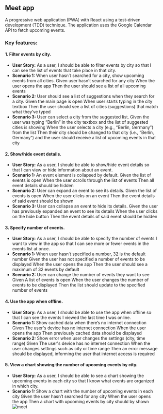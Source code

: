 ## Meet app ##

A progressive web application (PWA) with React using a test-driven development (TDD) technique. The application uses the Google Calendar API to fetch upcoming events.

### Key features: ###
#### 1. Filter events by city. ####
- **User Story:** As a user, I should be able to filter events by city so that I can see the list of events that take place in that city.
- **Scenario 1:** When user hasn’t searched for a city, show upcoming events from all cities.
Given user hasn’t searched for any city
When the user opens the app
Then the user should see a list of all upcoming events
- **Scenario 2:** User should see a list of suggestions when they search for a city.
Given the main page is open
When user starts typing in the city textbox
Then the user should see a list of cities (suggestions) that match what they’ve typed
- **Scenario 3:** User can select a city from the suggested list.
Given the user was typing “Berlin” in the city textbox and the list of suggested cities is showing
When the user selects a city (e.g., “Berlin, Germany”) from the list
Then their city should be changed to that city (i.e., “Berlin, Germany”) and the user should receive a list of upcoming events in that city
#### 2. Show/hide event details. ####
- **User Story:** As a user, I should be able to show/hide event details so that I can view or hide information about an event.
- **Scenario 1:** An event element is collapsed by default.
Given the list of events is open
When the user scrolls through the list of events
Then all event details should be hidden
- **Scenario 2:** User can expand an event to see its details.
Given the list of events is open
When the user clicks on an event
Then the event details of said event should be shown
- **Scenario 3:** User can collapse an event to hide its details.
Given the user has previously expanded an event to see its details
When the user clicks on the hide button
Then the event details of said event should be hidden
#### 3. Specify number of events. ####
- **User Story:** As a user, I should be able to specify the number of events I want to view in the app so that I can see more or fewer events in the events list at once.
- **Scenario 1:** When user hasn’t specified a number, 32 is the default number
Given the user has not specified a number of events to be displayed
When the user opens the app
Then the user should see a maximum of 32 events by default
- **Scenario 2:** User can change the number of events they want to see
Given A list of events is open
When the user changes the number of events to be displayed
Then the list should update to the specified number of events
#### 4. Use the app when offline. ####
- **User Story:** As a user, I should be able to use the app when offline so that I can see the events I viewed the last time I was online.
- **Scenario 1:** Show cached data when there’s no internet connection
Given The user's device has no internet connection
When the user opens the app
Then previously cached data should be displayed
- **Scenario 2:** Show error when user changes the settings (city, time range)
Given The user's device has no internet connection
When the user changes settings such as city or time range
Then an error message should be displayed, informing the user that internet access is required
#### 5. View a chart showing the number of upcoming events by city. ####
- **User Story:** As a user, I should be able to see a chart showing the upcoming events in each city so that I know what events are organized in which city.
- **Scenario 1:** Show a chart with the number of upcoming events in each city
Given the user hasn’t searched for any city
When the user opens the app
Then a chart with upcoming events by city should by shown
![meet](https://user-images.githubusercontent.com/109038162/208187942-8424dafd-0b6e-4cee-a345-211d52e5a818.png)
